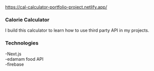 https://cal-calculator-portfolio-project.netlify.app/

### Calorie Calculator

 I build this calculator to learn how to use third party API in my projects. 

### Technologies
-Next.js <br>
-edamam food API <br>
-firebase
